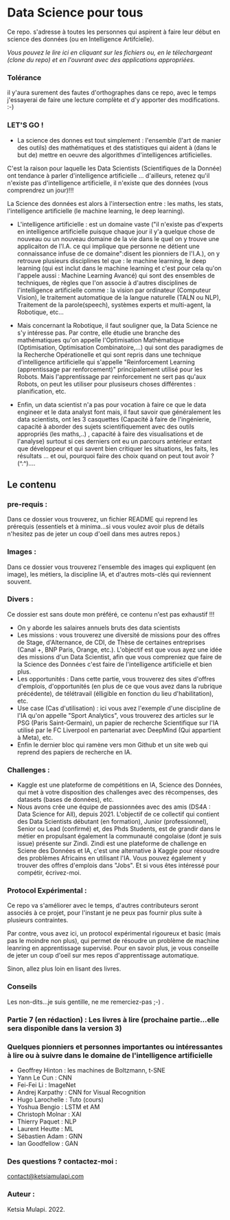 # Data Science pour tous

Ce repo. s'adresse à toutes les personnes qui aspirent à faire leur début en science des données (ou en Intelligence Artifcielle).

*Vous pouvez le lire ici en cliquant sur les fichiers ou, en le télechargeant (clone du repo) et en l'ouvrant avec des applications appropriées.*

### Tolérance

il y'aura surement des fautes d'orthographes dans ce repo, avec le temps j'essayerai de faire une lecture complète et d'y apporter des modifications. :-)

### LET'S GO !

- La science des donnes est tout simplement : 
l'ensemble (l'art de manier des outils) des mathématiques et des statistiques qui aident à (dans le but de) mettre en oeuvre des algorithmes d'intelligences artificielles. 

C'est la raison pour laquelle les Data Scientists (Scientifiques de la Donnée) ont tendance à parler d'intelligence artificielle ... d'ailleurs, retenez qu'il n'existe pas d'intelligence artificielle, il n'existe que des données (vous comprendrez un jour)!!!

La Science des données est alors à l'intersection entre : les maths, les stats, l'intelligence artificielle (le machine learning, le deep learning).

- L'intelligence artificielle : est un domaine vaste ("il n'existe pas d'experts en intelligence artificielle puisque chaque jour il y'a quelque chose de nouveau ou un nouveau domaine de la vie dans le quel on y trouve une applicaiton de l'I.A. ce qui implique que personne ne détient une connaissance infuse de ce domaine":disent les pionniers de l'I.A.), 
on y retrouve plusieurs disciplines tel que : le machine learning, le deep learning (qui est inclut dans le machine learning et c'est pour cela qu'on l'appele aussi : Machine Learning Avancé) qui sont des ensembles de techniques, de règles que l'on associe à d'autres disciplines de l'intelligence artificielle comme : la vision par ordinateur (Computeur Vision), le traitement automatique de la langue naturelle (TALN ou NLP), Traitement de la parole(speech), systèmes experts et multi-agent, la Robotique, etc...

- Mais concernant la Robotique, il faut souligner que, la Data Science ne s'y intéresse pas. Par contre, elle étudie une branche des mathématiques qu'on appelle l'Optimisation Mathématique (Optimisation, Optimisation Combinatoire,...) qui sont des paradigmes de la Recherche Opérationelle et qui sont repris dans une technique d'intelligence artificielle qui s'appelle "Reinforcement Learning (apprentissage par renforcement)" principalement utilisé pour les Robots. Mais l'apprentissage par reinforcement ne sert pas qu'aux Robots, on peut les utiliser pour plusiseurs choses différentes : planification, etc.

- Enfin, un data scientist n'a pas pour vocation à faire ce que le data engineer et le data analyst font mais, il faut savoir que généralement les data scientists, ont les 3 casquettes (Capacité à faire de l'ingénierie, capacité à aborder des sujets scientifiquement avec des outils appropriés (les maths,..) , capacité à faire des visualisations et de l'analyse) surtout si ces derniers ont eu un parcours antérieur entant que développeur et qui savent bien critiquer les situations, les faits, les résultats ... et oui, pourquoi faire des choix quand on peut tout avoir ? (^.^)....

## Le contenu

### pre-requis :

Dans ce dossier vous trouverez, un fichier README qui reprend les prérequis (essentiels et à minima...si vous voulez avoir plus de détails n'hesitez pas de jeter un coup d'oeil dans mes autres repos.) 

### Images :

Dans ce dossier vous trouverez l'ensemble des images qui expliquent (en image), les métiers, la discipline IA, et d'autres mots-clés qui reviennent souvent.  

### Divers :

Ce dossier est sans doute mon préféré, ce contenu n'est pas exhaustif !!!

- On y aborde les salaires annuels bruts des data scientists
- Les missions : vous trouverez une diversité de missions pour des offres de Stage, d'Alternance, de CDI, de Thèse de certaines entreprises (Canal +, BNP Paris, Orange, etc.). L'objectif est que vous ayez une idée des missions d'un Data Scientist, afin que vous compreniez que faire de la Science des Données c'est faire de l'intelligence artificielle et bien plus.
- Les opportunités : Dans cette partie, vous trouverez des sites d'offres d'emplois, d'opportunités (en plus de ce que vous avez dans la rubrique précédente), de télétravail (élligible en fonction du lieu d'habilitation), etc.
- Use case (Cas d'utilisation) : ici vous avez l'exemple d'une discipline de l'IA qu'on appelle "Sport Analytics", vous trouverez des articles sur le PSG (Paris Saint-Germain), un papier de recherche Scientifique sur l'IA utilisé par le FC Liverpool en partenariat avec DeepMind (Qui appartient à Meta), etc.
- Enfin le dernier bloc qui ramène vers mon Github et un site web qui reprend des papiers de recherche en IA.

### Challenges :

- Kaggle est une plateforme de compétitions en IA, Science des Données, qui met à votre disposition des challenges avec des récompenses, des datasets (bases de données), etc.
- Nous avons crée une équipe de passionnées avec des amis (DS4A : Data Science for All), depuis 2021. L'objectif de ce collectif qui contient des Data Scientists débutant (en formation), Junior (professionnel), Senior ou Lead (confirmé) et, des Phds Students, est de grandir dans le métier en propulsant également la communauté congolaise (dont je suis issue) présente sur Zindi. Zindi est une plateforme de challenge en Sciene des Données et IA, c'est une alternative à Kaggle pour résoudre des problèmes Africains en utilisant l'IA. Vous pouvez également y trouver des offres d'emplois dans "Jobs". Et si vous êtes intéressé pour compétir, écrivez-moi.

### Protocol Expérimental :

Ce repo va s'améliorer avec le temps, d'autres contributeurs seront associés à ce projet, pour l'instant je ne peux pas fournir plus suite à plusieurs contraintes.

Par contre, vous avez ici, un protocol expérimental rigoureux et basic (mais pas le moindre non plus), qui permet de résoudre un problème de machine leanring en apprentissage supervisé. Pour en savoir plus, je vous conseille de jeter un coup d'oeil sur mes repos d'apprentissage automatique.

Sinon, allez plus loin en lisant des livres.

### Conseils

Les non-dits...je suis gentille, ne me remerciez-pas ;-) .

### Partie 7 (en rédaction) : Les livres à lire (prochaine partie...elle sera disponible dans la version 3)

### Quelques pionniers et personnes importantes ou intéressantes à lire ou à suivre dans le domaine de l'intelligence artificielle

- Geoffrey Hinton : les machines de Boltzmann, t-SNE
- Yann Le Cun : CNN
- Fei-Fei Li : ImageNet
- Andrej Karpathy : CNN for Visual Recognition
- Hugo Larochelle : Tuto (cours)
- Yoshua Bengio : LSTM et AM
- Christoph Molnar : XAI
- Thierry Paquet : NLP
- Laurent Heutte : ML
- Sébastien Adam : GNN
- Ian Goodfellow : GAN

### Des questions ? contactez-moi :

contact@ketsiamulapi.com

### Auteur :

Ketsia Mulapi. 2022.
